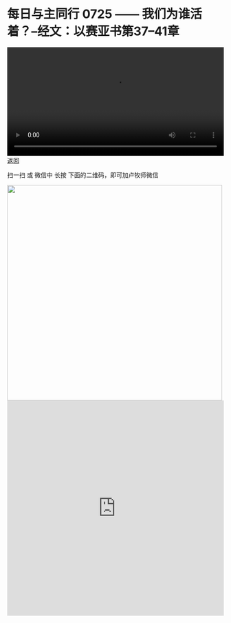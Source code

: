 # 每日与主同行 0725 —— 我们为谁活着？–经文：以赛亚书第37–41章

<video width='100%' controls src='https://go2024.simai.life/api?redirect=https://r2.savefamily.net/@pastorpaulqiankunlu618/h7PP8KI_BRA.mp4?metric=PastorLu%26keyword=webpage%26type=video%26bot=26%26to=webpage'></video>
<a href='../daily.html'> 返回 </a>
<p>扫一扫 或 微信中 长按 下面的二维码，即可加卢牧师微信</p>
<img src='https://r2.savefamily.net/OVagt1.JPG' width='500px' />



<iframe width="100%" height="500" src="https://www.youtube.com/embed/h7PP8KI_BRA?si=zz5OCgHQvyW71w8c&amp;controls=0" title="YouTube video player" frameborder="0" allow="accelerometer; autoplay; clipboard-write; encrypted-media; gyroscope; picture-in-picture; web-share" referrerpolicy="strict-origin-when-cross-origin" allowfullscreen></iframe>